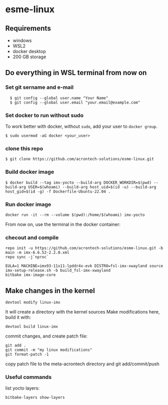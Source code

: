 # esme-linux

## Requirements
- windows
- WSL2
- docker desktop
- 200 GB storage

## Do everything in WSL terminal from now on
### Set git sername and e-mail
```{.sh}
  $ git config --global user.name "Your Name"
  $ git config --global user.email "your.email@example.com"
```

### Set docker to run without sudo
To work better with docker, without `sudo`, add your user to `docker group`.
  ```{.sh}
  $ sudo usermod -aG docker <your_user>
  ```

### clone this repo
  ```{.sh}
  $ git clone https://github.com/acrontech-solutions/esme-linux.git
  ```

### Build docker image
  ```{.sh}
  $ docker build --tag imx-yocto --build-arg DOCKER_WORKDIR=$(pwd) --build-arg USER=$(whoami) --build-arg host_uid=$(id -u) --build-arg host_gid=$(id -g) -f Dockerfile-Ubuntu-22.04 .
  ```

### Run docker image
  ```{.sh}
  docker run -it --rm --volume $(pwd):/home/$(whoami) imx-yocto
  ```
From now on, use the terminal in the docker container:
### checout and compile
  ```{.sh}
  repo init -u https://github.com/acrontech-solutions/esme-linux.git -b main -m imx-6.6.52-2.2.0.xml
  repo sync -j`nproc`
  ```

  ```{.sh}
EULA=1 MACHINE=imx93-11x11-lpddr4x-evk DISTRO=fsl-imx-xwayland source imx-setup-release.sh -b build_fsl-imx-xwayland
bitbake imx-image-core
  ```
## Make changes in the kernel
  ```{.sh}
  devtool modify linux-imx
  ```
It will create a directory with the kernel sources
Make modifications here, build it with:
  ```{.sh}
  devtool build linux-imx
  ```
commit changes, and create patch file:
  ```{.sh}
  git add .
  git commit -m "my linux modifications"
  git format-patch -1
  ```
copy patch file to the meta-acrontech directory and git add/commit/push

### Useful commands
list yocto layers:
  ```{.sh}
  bitbake-layers show-layers 
  ```


